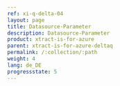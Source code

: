 ```yaml
---
ref: xi-q-delta-04
layout: page
title: Datasource-Parameter
description: Datasource-Parameter
product: xtract-is-for-azure
parent: xtract-is-for-azure-deltaq
permalink: /:collection/:path
weight: 4
lang: de_DE
progressstate: 5
---
```

